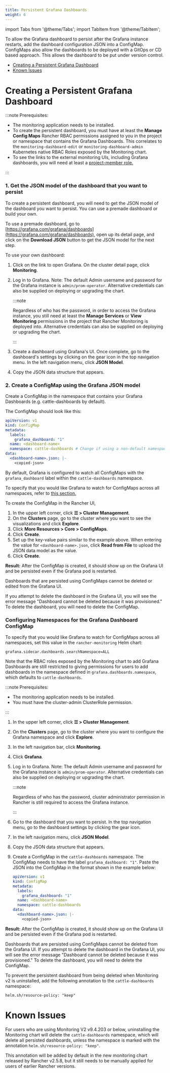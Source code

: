 ```yaml
---
title: Persistent Grafana Dashboards
weight: 6
---
```


import Tabs from '@theme/Tabs';
import TabItem from '@theme/TabItem';

To allow the Grafana dashboard to persist after the Grafana instance restarts, add the dashboard configuration JSON into a ConfigMap. ConfigMaps also allow the dashboards to be deployed with a GitOps or CD based approach. This allows the dashboard to be put under version control.

- [Creating a Persistent Grafana Dashboard](#creating-a-persistent-grafana-dashboard)
- [Known Issues](#known-issues)

# Creating a Persistent Grafana Dashboard

<Tabs>
<TabItem value="Rancher v2.5.8+">

:::note Prerequisites:

- The monitoring application needs to be installed.
- To create the persistent dashboard, you must have at least the **Manage Config Maps** Rancher RBAC permissions assigned to you in the project or namespace that contains the Grafana Dashboards. This correlates to the `monitoring-dashboard-edit` or `monitoring-dashboard-admin` Kubernetes native RBAC Roles exposed by the Monitoring chart.
- To see the links to the external monitoring UIs, including Grafana dashboards, you will need at least a [project-member role.]({{<baseurl>}}/rancher/v2.6/en/monitoring-alerting/rbac/#users-with-rancher-cluster-manager-based-permissions)

:::

### 1. Get the JSON model of the dashboard that you want to persist

To create a persistent dashboard, you will need to get the JSON model of the dashboard you want to persist. You can use a premade dashboard or build your own.

To use a premade dashboard, go to [https://grafana.com/grafana/dashboards](https://grafana.com/grafana/dashboards), open up its detail page, and click on the **Download JSON** button to get the JSON model for the next step.

To use your own dashboard:

1. Click on the link to open Grafana. On the cluster detail page, click **Monitoring**.
1. Log in to Grafana. Note: The default Admin username and password for the Grafana instance is `admin/prom-operator`. Alternative credentials can also be supplied on deploying or upgrading the chart.

    :::note

    Regardless of who has the password, in order to access the Grafana instance, you still need at least the <b>Manage Services</b> or <b>View Monitoring</b> permissions in the project that Rancher Monitoring is deployed into. Alternative credentials can also be supplied on deploying or upgrading the chart.

    :::

1. Create a dashboard using Grafana's UI. Once complete, go to the dashboard's settings by clicking on the gear icon in the top navigation menu. In the left navigation menu, click **JSON Model**.
1. Copy the JSON data structure that appears.

### 2. Create a ConfigMap using the Grafana JSON model

Create a ConfigMap in the namespace that contains your Grafana Dashboards (e.g. cattle-dashboards by default).

The ConfigMap should look like this:

```yaml
apiVersion: v1
kind: ConfigMap
metadata:
  labels:
    grafana_dashboard: "1"
  name: <dashboard-name>
  namespace: cattle-dashboards # Change if using a non-default namespace
data:
  <dashboard-name>.json: |-
    <copied-json>
```

By default, Grafana is configured to watch all ConfigMaps with the `grafana_dashboard` label within the `cattle-dashboards` namespace.

To specify that you would like Grafana to watch for ConfigMaps across all namespaces, refer to [this section.](#configuring-namespaces-for-the-grafana-dashboard-configmap)

To create the ConfigMap in the Rancher UI,

1. In the upper left corner, click **☰ > Cluster Management**.
1. On the **Clusters** page, go to the cluster where you want to see the visualizations and click **Explore**.
1. Click **More Resources > Core > ConfigMaps**.
1. Click **Create**.
1. Set up the key-value pairs similar to the example above. When entering the value for `<dashboard-name>.json`, click **Read from File** to upload the JSON data model as the value.
1. Click **Create**.

**Result:** After the ConfigMap is created, it should show up on the Grafana UI and be persisted even if the Grafana pod is restarted.

Dashboards that are persisted using ConfigMaps cannot be deleted or edited from the Grafana UI.

If you attempt to delete the dashboard in the Grafana UI, you will see the error message "Dashboard cannot be deleted because it was provisioned." To delete the dashboard, you will need to delete the ConfigMap.

### Configuring Namespaces for the Grafana Dashboard ConfigMap

To specify that you would like Grafana to watch for ConfigMaps across all namespaces, set this value in the `rancher-monitoring` Helm chart:

```
grafana.sidecar.dashboards.searchNamespace=ALL
```

Note that the RBAC roles exposed by the Monitoring chart to add Grafana Dashboards are still restricted to giving permissions for users to add dashboards in the namespace defined in `grafana.dashboards.namespace`, which defaults to `cattle-dashboards`.

</TabItem>
<TabItem value="Rancher before v2.5.8">

:::note Prerequisites:

- The monitoring application needs to be installed.
- You must have the cluster-admin ClusterRole permission.

:::

1. In the upper left corner, click **☰ > Cluster Management**.
1. On the **Clusters** page, go to the cluster where you want to configure the Grafana namespace and click **Explore**.
1. In the left navigation bar, click **Monitoring**.
1. Click **Grafana**.
1. Log in to Grafana. Note: The default Admin username and password for the Grafana instance is `admin/prom-operator`. Alternative credentials can also be supplied on deploying or upgrading the chart.

    :::note

    Regardless of who has the password, cluster administrator permission in Rancher is still required to access the Grafana instance.

    :::

1. Go to the dashboard that you want to persist. In the top navigation menu, go to the dashboard settings by clicking the gear icon.
1. In the left navigation menu, click **JSON Model**.
1. Copy the JSON data structure that appears.
1. Create a ConfigMap in the `cattle-dashboards` namespace. The ConfigMap needs to have the label `grafana_dashboard: "1"`. Paste the JSON into the ConfigMap in the format shown in the example below:

    ```yaml
    apiVersion: v1
    kind: ConfigMap
    metadata:
      labels:
        grafana_dashboard: "1"
      name: <dashboard-name>
      namespace: cattle-dashboards
    data:
      <dashboard-name>.json: |-
        <copied-json>
	```

**Result:** After the ConfigMap is created, it should show up on the Grafana UI and be persisted even if the Grafana pod is restarted.

Dashboards that are persisted using ConfigMaps cannot be deleted from the Grafana UI. If you attempt to delete the dashboard in the Grafana UI, you will see the error message "Dashboard cannot be deleted because it was provisioned." To delete the dashboard, you will need to delete the ConfigMap.

To prevent the persistent dashboard from being deleted when Monitoring v2 is uninstalled, add the following annotation to the `cattle-dashboards` namespace:

```
helm.sh/resource-policy: "keep"
```

</TabItem>
</Tabs>

# Known Issues

For users who are using Monitoring V2 v9.4.203 or below, uninstalling the Monitoring chart will delete the `cattle-dashboards` namespace, which will delete all persisted dashboards, unless the namespace is marked with the annotation `helm.sh/resource-policy: "keep"`.

This annotation will be added by default in the new monitoring chart released by Rancher v2.5.8, but it still needs to be manually applied for users of earlier Rancher versions.
